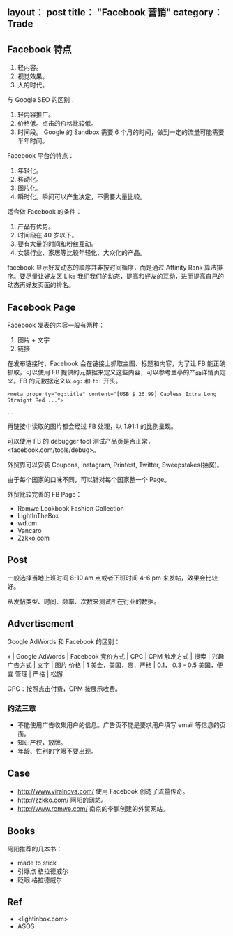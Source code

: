 layout： post
title： "Facebook 营销"
category： Trade
---

## Facebook 特点

1. 轻内容。
2. 视觉效果。
3. 人的时代。

与 Google SEO 的区别：

1. 轻内容推广。
2. 价格低。点击的价格比较低。
3. 时间段。 Google 的 Sandbox 需要 6 个月的时间，做到一定的流量可能需要半年时间。

Facebook 平台的特点：

1. 年轻化。
2. 移动化。
3. 图片化。
4. 瞬时化。瞬间可以产生决定，不需要大量比较。

适合做 Facebook 的条件：

1. 产品有优势。
2. 时间段在 40 岁以下。
3. 要有大量的时间和粉丝互动。
4. 女装行业、家居等比较年轻化、大众化的产品。

facebook 显示好友动态的顺序并非按时间循序，而是通过 Affinity Rank 算法排序。要尽量让好友区 Like 我们我们的动态，提高和好友的互动，进而提高自己的动态再好友页面的排名。

## Facebook Page

Facebook 发表的内容一般有两种：

1. 图片 + 文字
2. 链接

在发布链接时，Facebook 会在链接上抓取主图、标题和内容，为了让 FB 能正确抓取，可以使用 FB 提供的元数据来定义这些内容，可以参考兰亭的产品详情页定义。FB 的元数据定义以 `og:` 和 `fb:` 开头。

```
<meta property="og:title" content="[USB $ 26.99] Capless Extra Long Straight Red ...">

...
```

再链接中读取的图片都会经过 FB 处理，以 1.91:1 的比例呈现。

可以使用 FB 的 debugger tool 测试产品页是否正常，<facebook.com/tools/debug>。

外贸界可以安装 Coupons, Instagram, Printest, Twitter, Sweepstakes(抽奖)。

由于每个国家的口味不同，可以针对每个国家整一个 Page。

外贸比较完善的 FB Page：

- Romwe Lookbook Fashion Collection
- LightInTheBox
- wd.cm
- Vancaro
- Zzkko.com

## Post

一般选择当地上班时间 8-10 am 点或者下班时间 4-6 pm 来发帖，效果会比较好。

从发帖类型、时间、频率、次数来测试所在行业的数据。

## Advertisement

Google AdWords 和 Facebook 的区别：

x       | Google AdWords | Facebook
竞价方式 | CPC | CPM
触发方式     | 搜索 | 兴趣
广告方式 | 文字 | 图片
价格 | 1 美金，美国，贵，严格 | 0.1， 0.3 - 0.5 美国，便宜
管理 | 严格 | 松懈

CPC：按照点击付费，CPM 按展示收费。

### 约法三章

- 不能使用广告收集用户的信息。广告页不能是要求用户填写 email 等信息的页面。
- 知识产权，放牌。
- 年龄、性别的字眼不要出现。


## Case

- <http://www.viralnova.com/> 使用 Facebook 创造了流量传奇。
- <http://zzkko.com/> 阿阳的网站。
- <http://www.romwe.com/> 南京的李鹏创建的外贸网站。

## Books

阿阳推荐的几本书：

- made to stick
- 引爆点 格拉德威尔
- 眨眼 格拉德威尔

## Ref

- <lightinbox.com>
- ASOS

